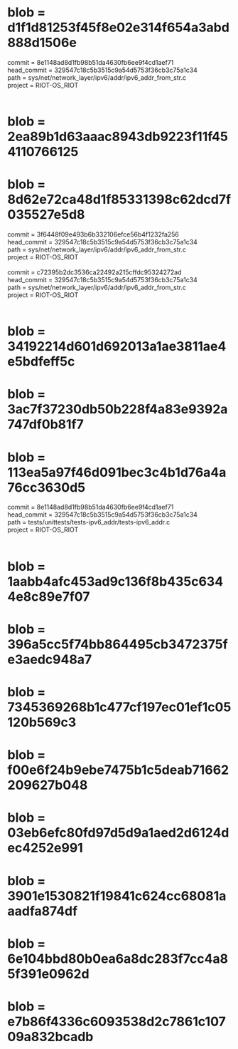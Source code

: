 <h1>blob = d1f1d81253f45f8e02e314f654a3abd888d1506e</h1>
commit = 8e1148ad8d1fb98b51da4630fb6ee9f4cd1aef71<br />
head_commit = 329547c18c5b3515c9a54d5753f36cb3c75a1c34 <br />
path = sys/net/network_layer/ipv6/addr/ipv6_addr_from_str.c<br />
project = RIOT-OS_RIOT<br />
<br />
<h1>blob = 2ea89b1d63aaac8943db9223f11f454110766125</h1>
<h1>blob = 8d62e72ca48d1f85331398c62dcd7f035527e5d8</h1>
commit = 3f6448f09e493b6b332106efce56b4f1232fa256<br />
head_commit = 329547c18c5b3515c9a54d5753f36cb3c75a1c34 <br />
path = sys/net/network_layer/ipv6/addr/ipv6_addr_from_str.c<br />
project = RIOT-OS_RIOT<br />
<br />
commit = c72395b2dc3536ca22492a215cffdc95324272ad<br />
head_commit = 329547c18c5b3515c9a54d5753f36cb3c75a1c34 <br />
path = sys/net/network_layer/ipv6/addr/ipv6_addr_from_str.c<br />
project = RIOT-OS_RIOT<br />
<br />
<h1>blob = 34192214d601d692013a1ae3811ae4e5bdfeff5c</h1>
<h1>blob = 3ac7f37230db50b228f4a83e9392a747df0b81f7</h1>
<h1>blob = 113ea5a97f46d091bec3c4b1d76a4a76cc3630d5</h1>
commit = 8e1148ad8d1fb98b51da4630fb6ee9f4cd1aef71<br />
head_commit = 329547c18c5b3515c9a54d5753f36cb3c75a1c34 <br />
path = tests/unittests/tests-ipv6_addr/tests-ipv6_addr.c<br />
project = RIOT-OS_RIOT<br />
<br />
<h1>blob = 1aabb4afc453ad9c136f8b435c6344e8c89e7f07</h1>
<h1>blob = 396a5cc5f74bb864495cb3472375fe3aedc948a7</h1>
<h1>blob = 7345369268b1c477cf197ec01ef1c05120b569c3</h1>
<h1>blob = f00e6f24b9ebe7475b1c5deab71662209627b048</h1>
<h1>blob = 03eb6efc80fd97d5d9a1aed2d6124dec4252e991</h1>
<h1>blob = 3901e1530821f19841c624cc68081aaadfa874df</h1>
<h1>blob = 6e104bbd80b0ea6a8dc283f7cc4a85f391e0962d</h1>
<h1>blob = e7b86f4336c6093538d2c7861c10709a832bcadb</h1>

